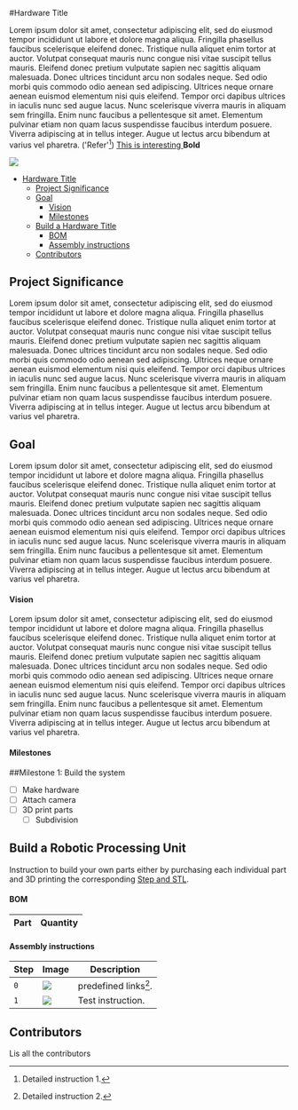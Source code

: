 #Hardware Title


Lorem ipsum dolor sit amet, consectetur adipiscing elit, sed do eiusmod tempor incididunt ut labore et dolore magna aliqua. Fringilla phasellus faucibus scelerisque eleifend donec. Tristique nulla aliquet enim tortor at auctor. Volutpat consequat mauris nunc congue nisi vitae suscipit tellus mauris. Eleifend donec pretium vulputate sapien nec sagittis aliquam malesuada. Donec ultrices tincidunt arcu non sodales neque. Sed odio morbi quis commodo odio aenean sed adipiscing. Ultrices neque ornare aenean euismod elementum nisi quis eleifend. Tempor orci dapibus ultrices in iaculis nunc sed augue lacus. Nunc scelerisque viverra mauris in aliquam sem fringilla. Enim nunc faucibus a pellentesque sit amet. Elementum pulvinar etiam non quam lacus suspendisse faucibus interdum posuere. Viverra adipiscing at in tellus integer. Augue ut lectus arcu bibendum at varius vel pharetra.
('Refer'[^2])
<ins> This is interesting </ins>
**Bold**

![](assets/imgs/image_name.png)

- [Hardware Title](#hardware-title)
  - [Project Significance](#project-significance)
  - [Goal](#goal)
      - [Vision](#vision)
      - [Milestones](#milestones)
  - [Build a Hardware Title](#build-a-hardware-title)
      - [BOM](#bom)
      - [Assembly instructions](#assembly-instructions)
  - [Contributors](#contributors)


## Project Significance
Lorem ipsum dolor sit amet, consectetur adipiscing elit, sed do eiusmod tempor incididunt ut labore et dolore magna aliqua. Fringilla phasellus faucibus scelerisque eleifend donec. Tristique nulla aliquet enim tortor at auctor. Volutpat consequat mauris nunc congue nisi vitae suscipit tellus mauris. Eleifend donec pretium vulputate sapien nec sagittis aliquam malesuada. Donec ultrices tincidunt arcu non sodales neque. Sed odio morbi quis commodo odio aenean sed adipiscing. Ultrices neque ornare aenean euismod elementum nisi quis eleifend. Tempor orci dapibus ultrices in iaculis nunc sed augue lacus. Nunc scelerisque viverra mauris in aliquam sem fringilla. Enim nunc faucibus a pellentesque sit amet. Elementum pulvinar etiam non quam lacus suspendisse faucibus interdum posuere. Viverra adipiscing at in tellus integer. Augue ut lectus arcu bibendum at varius vel pharetra.


## Goal
Lorem ipsum dolor sit amet, consectetur adipiscing elit, sed do eiusmod tempor incididunt ut labore et dolore magna aliqua. Fringilla phasellus faucibus scelerisque eleifend donec. Tristique nulla aliquet enim tortor at auctor. Volutpat consequat mauris nunc congue nisi vitae suscipit tellus mauris. Eleifend donec pretium vulputate sapien nec sagittis aliquam malesuada. Donec ultrices tincidunt arcu non sodales neque. Sed odio morbi quis commodo odio aenean sed adipiscing. Ultrices neque ornare aenean euismod elementum nisi quis eleifend. Tempor orci dapibus ultrices in iaculis nunc sed augue lacus. Nunc scelerisque viverra mauris in aliquam sem fringilla. Enim nunc faucibus a pellentesque sit amet. Elementum pulvinar etiam non quam lacus suspendisse faucibus interdum posuere. Viverra adipiscing at in tellus integer. Augue ut lectus arcu bibendum at varius vel pharetra.


#### Vision
Lorem ipsum dolor sit amet, consectetur adipiscing elit, sed do eiusmod tempor incididunt ut labore et dolore magna aliqua. Fringilla phasellus faucibus scelerisque eleifend donec. Tristique nulla aliquet enim tortor at auctor. Volutpat consequat mauris nunc congue nisi vitae suscipit tellus mauris. Eleifend donec pretium vulputate sapien nec sagittis aliquam malesuada. Donec ultrices tincidunt arcu non sodales neque. Sed odio morbi quis commodo odio aenean sed adipiscing. Ultrices neque ornare aenean euismod elementum nisi quis eleifend. Tempor orci dapibus ultrices in iaculis nunc sed augue lacus. Nunc scelerisque viverra mauris in aliquam sem fringilla. Enim nunc faucibus a pellentesque sit amet. Elementum pulvinar etiam non quam lacus suspendisse faucibus interdum posuere. Viverra adipiscing at in tellus integer. Augue ut lectus arcu bibendum at varius vel pharetra.


#### Milestones

##Milestone 1: Build the system
- [ ] Make hardware
- [ ] Attach camera
- [ ] 3D print parts
  - [ ] Subdivision

## Build a Robotic Processing Unit

Instruction to build your own parts either by purchasing each individual part and 3D printing the corresponding [Step and STL](./assets/files/).
#### BOM
| Part | Quantity | 
|------|----------|


#### Assembly instructions

| Step | Image | Description |
|------|-------|-------------|
| `0` | ![](./assets/imgs/test.png) | predefined links[^1].|
| `1` | ![](./assets/imgs/test.png) |  Test instruction.|


## Contributors
Lis all the contributors

[^1]: Detailed instruction 2.

[^2]: Detailed instruction 1.
